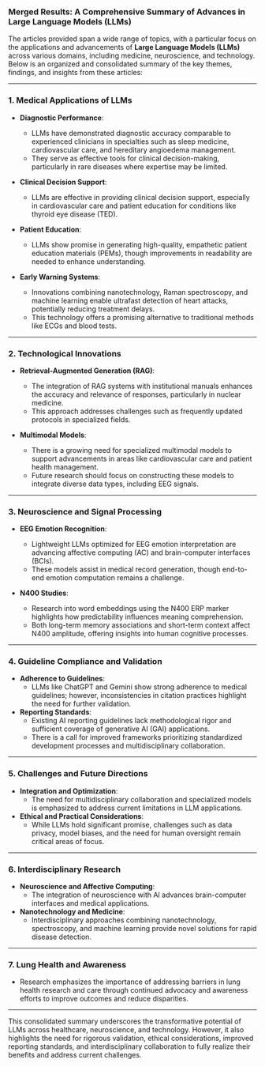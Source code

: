 ### Merged Results: A Comprehensive Summary of Advances in Large Language Models (LLMs)

The articles provided span a wide range of topics, with a particular focus on the applications and advancements of **Large Language Models (LLMs)** across various domains, including medicine, neuroscience, and technology. Below is an organized and consolidated summary of the key themes, findings, and insights from these articles:

---

### 1. **Medical Applications of LLMs**
   - **Diagnostic Performance**: 
     - LLMs have demonstrated diagnostic accuracy comparable to experienced clinicians in specialties such as sleep medicine, cardiovascular care, and hereditary angioedema management.
     - They serve as effective tools for clinical decision-making, particularly in rare diseases where expertise may be limited.

   - **Clinical Decision Support**:
     - LLMs are effective in providing clinical decision support, especially in cardiovascular care and patient education for conditions like thyroid eye disease (TED).

   - **Patient Education**:
     - LLMs show promise in generating high-quality, empathetic patient education materials (PEMs), though improvements in readability are needed to enhance understanding.

   - **Early Warning Systems**:
     - Innovations combining nanotechnology, Raman spectroscopy, and machine learning enable ultrafast detection of heart attacks, potentially reducing treatment delays.
     - This technology offers a promising alternative to traditional methods like ECGs and blood tests.

---

### 2. **Technological Innovations**
   - **Retrieval-Augmented Generation (RAG)**:
     - The integration of RAG systems with institutional manuals enhances the accuracy and relevance of responses, particularly in nuclear medicine.
     - This approach addresses challenges such as frequently updated protocols in specialized fields.

   - **Multimodal Models**:
     - There is a growing need for specialized multimodal models to support advancements in areas like cardiovascular care and patient health management.
     - Future research should focus on constructing these models to integrate diverse data types, including EEG signals.

---

### 3. **Neuroscience and Signal Processing**
   - **EEG Emotion Recognition**:
     - Lightweight LLMs optimized for EEG emotion interpretation are advancing affective computing (AC) and brain-computer interfaces (BCIs).
     - These models assist in medical record generation, though end-to-end emotion computation remains a challenge.

   - **N400 Studies**:
     - Research into word embeddings using the N400 ERP marker highlights how predictability influences meaning comprehension.
     - Both long-term memory associations and short-term context affect N400 amplitude, offering insights into human cognitive processes.

---

### 4. **Guideline Compliance and Validation**
   - **Adherence to Guidelines**:
     - LLMs like ChatGPT and Gemini show strong adherence to medical guidelines; however, inconsistencies in citation practices highlight the need for further validation.
   - **Reporting Standards**:
     - Existing AI reporting guidelines lack methodological rigor and sufficient coverage of generative AI (GAI) applications.
     - There is a call for improved frameworks prioritizing standardized development processes and multidisciplinary collaboration.

---

### 5. **Challenges and Future Directions**
   - **Integration and Optimization**:
     - The need for multidisciplinary collaboration and specialized models is emphasized to address current limitations in LLM applications.
   - **Ethical and Practical Considerations**:
     - While LLMs hold significant promise, challenges such as data privacy, model biases, and the need for human oversight remain critical areas of focus.

---

### 6. **Interdisciplinary Research**
   - **Neuroscience and Affective Computing**:
     - The integration of neuroscience with AI advances brain-computer interfaces and medical applications.
   - **Nanotechnology and Medicine**:
     - Interdisciplinary approaches combining nanotechnology, spectroscopy, and machine learning provide novel solutions for rapid disease detection.

---

### 7. **Lung Health and Awareness**
   - Research emphasizes the importance of addressing barriers in lung health research and care through continued advocacy and awareness efforts to improve outcomes and reduce disparities.

---

This consolidated summary underscores the transformative potential of LLMs across healthcare, neuroscience, and technology. However, it also highlights the need for rigorous validation, ethical considerations, improved reporting standards, and interdisciplinary collaboration to fully realize their benefits and address current challenges.